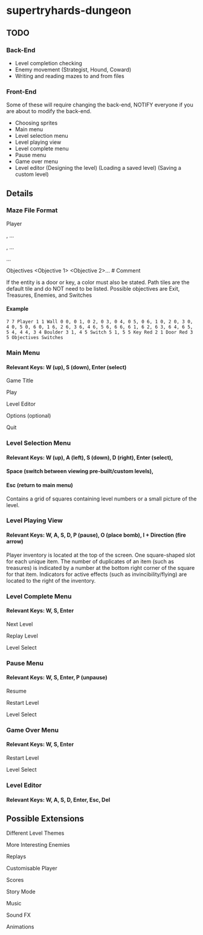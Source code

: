 # supertryhards-dungeon

## TODO
### Back-End
- Level completion checking
- Enemy movement (Strategist, Hound, Coward)
- Writing and reading mazes to and from files

### Front-End
Some of these will require changing the back-end,
NOTIFY everyone if you are about to modify the
back-end.

- Choosing sprites
- Main menu
- Level selection menu
- Level playing view
- Level complete menu
- Pause menu
- Game over menu
- Level editor
(Designing the level)
(Loading a saved level)
(Saving a custom level)

## Details
### Maze File Format

<Height> <Width>

Player <Starting Y> <Starting X>

<Entity-1> <Y1> <X1>, <Y2> <X2>...

<Entity-2> <Y1> <X1>, <Y2> <X2>...

...

Objectives <Objective 1> <Objective 2>...
\# Comment

If the entity is a door or key, a color must also be stated.
Path tiles are the default tile and do NOT need to be listed.
Possible objectives are Exit, Treasures, Enemies, and Switches

#### Example
``
7 7
Player 1 1
Wall 0 0, 0 1, 0 2, 0 3, 0 4, 0 5, 0 6, 1 0, 2 0, 3 0, 4 0, 5 0, 6 0, 1 6, 2 6, 3 6, 4 6, 5 6, 6 6, 6 1, 6 2, 6 3, 6 4, 6 5, 5 4, 4 4, 3 4
Boulder 3 1, 4 5
Switch 5 1, 5 5
Key Red 2 1
Door Red 3 5
Objectives Switches
``

### Main Menu
#### Relevant Keys: W (up), S (down), Enter (select)
Game Title

Play

Level Editor

Options (optional)

Quit

### Level Selection Menu
#### Relevant Keys: W (up), A (left), S (down), D (right), Enter (select),
####                Space (switch between viewing pre-built/custom levels),
####                Esc (return to main menu)
Contains a grid of squares containing level numbers or a small picture of the level.

### Level Playing View
#### Relevant Keys: W, A, S, D, P (pause), O (place bomb), I + Direction (fire arrow)
Player inventory is located at the top of the screen. One square-shaped slot for each
unique item. The number of duplicates of an item (such as treasures) is indicated by a
number at the bottom right corner of the square for that item. Indicators for active
effects (such as invincibility/flying) are located to the right of the inventory.

### Level Complete Menu
#### Relevant Keys: W, S, Enter
Next Level

Replay Level

Level Select

### Pause Menu
#### Relevant Keys: W, S, Enter, P (unpause)
Resume

Restart Level

Level Select

### Game Over Menu
#### Relevant Keys: W, S, Enter
Restart Level

Level Select

### Level Editor
#### Relevant Keys: W, A, S, D, Enter, Esc, Del

## Possible Extensions
Different Level Themes

More Interesting Enemies

Replays

Customisable Player

Scores

Story Mode

Music

Sound FX

Animations

